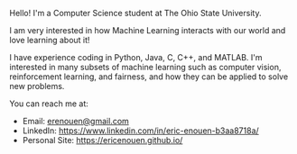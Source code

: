 Hello! I'm a Computer Science student at The Ohio State University.

I am very interested in how Machine Learning interacts with our world and love learning about it!

I have experience coding in Python, Java, C, C++, and MATLAB.
I'm interested in many subsets of machine learning such as computer vision, reinforcement learning, and fairness, and how they can be applied to solve new problems. 

You can reach me at:
* Email: erenouen@gmail.com
* LinkedIn: https://www.linkedin.com/in/eric-enouen-b3aa8718a/
* Personal Site: https://ericenouen.github.io/
